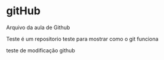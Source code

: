 # gitHub

Arquivo da aula de Github

Teste é um repositorio teste para mostrar como o git funciona

teste de modificação github
